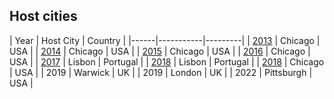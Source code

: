 

## Host cities

| Year | Host City | Country |
     |------|-----------|---------|
     | [2013](https://dssg.uchicago.edu/people/2013-fellows-mentors/) | Chicago | USA |
     | [2014](https://dssg.uchicago.edu/people/2014-fellows-mentors/) | Chicago | USA |
     | [2015](https://dssg.uchicago.edu/people/2015-fellows-mentors/) | Chicago | USA |
     | [2016](https://dssg.uchicago.edu/people/2016-fellows-mentors/) | Chicago | USA |
     | [2017](https://dssg.uchicago.edu/people/2017-fellows-mentors-europe/) | Lisbon | Portugal |
     | [2018](https://dssg.uchicago.edu/people/2018-fellows-mentors-europe/) | Lisbon | Portugal |
     | [2018](https://dssg.uchicago.edu/people/2018-fellows-mentors/) | Chicago | USA |
     | 2019 | Warwick | UK |
     | 2019 | London    | UK |
     | 2022 | Pittsburgh | USA |
